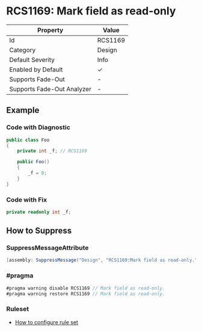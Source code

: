 # RCS1169: Mark field as read\-only

| Property                    | Value    |
| --------------------------- | -------- |
| Id                          | RCS1169  |
| Category                    | Design   |
| Default Severity            | Info     |
| Enabled by Default          | &#x2713; |
| Supports Fade\-Out          | -        |
| Supports Fade\-Out Analyzer | -        |

## Example

### Code with Diagnostic

```csharp
public class Foo
{
    private int _f; // RCS1169

    public Foo()
    {
        _f = 0;
    }
}
```

### Code with Fix

```csharp
private readonly int _f;
```

## How to Suppress

### SuppressMessageAttribute

```csharp
[assembly: SuppressMessage("Design", "RCS1169:Mark field as read-only.", Justification = "<Pending>")]
```

### \#pragma

```csharp
#pragma warning disable RCS1169 // Mark field as read-only.
#pragma warning restore RCS1169 // Mark field as read-only.
```

### Ruleset

* [How to configure rule set](../HowToConfigureAnalyzers.md)
